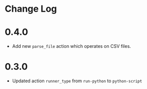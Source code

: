 # Change Log

# 0.4.0

- Add new `parse_file` action which operates on CSV files.

# 0.3.0

- Updated action `runner_type` from `run-python` to `python-script`
